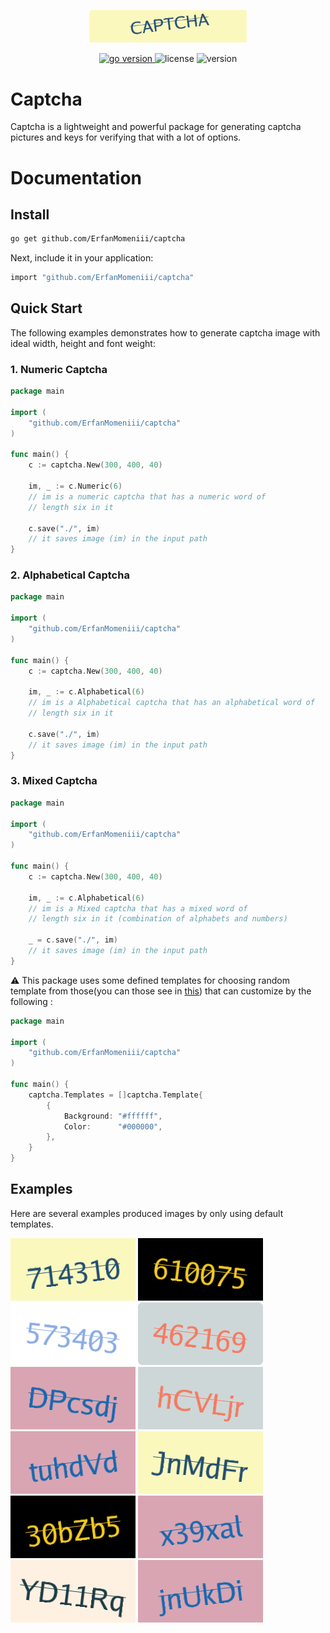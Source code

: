 <p align="center">
<img src="./assets/photo/logo.png" width=50% height=50%>
</p>
<p align="center">
<a href="https://pkg.go.dev/github.com/mehditeymorian/koi/v3?tab=doc"target="_blank">
    <img src="https://img.shields.io/badge/Go-1.19+-00ADD8?style=for-the-badge&logo=go" alt="go version" />
</a>

<img src="https://img.shields.io/badge/license-MIT-magenta?style=for-the-badge&logo=none" alt="license" />
<img src="https://img.shields.io/badge/Version-1.0.0-red?style=for-the-badge&logo=none" alt="version" />
</p>

# Captcha

Captcha is a lightweight and powerful package for generating captcha pictures and keys for verifying that with a lot of
options.

# Documentation

## Install

```bash
go get github.com/ErfanMomeniii/captcha
```   

Next, include it in your application:

```bash
import "github.com/ErfanMomeniii/captcha"
``` 

## Quick Start

The following examples demonstrates how to generate captcha image with ideal width, height and font weight:

### 1. Numeric Captcha

```go
package main

import (
	"github.com/ErfanMomeniii/captcha"
)

func main() {
	c := captcha.New(300, 400, 40)

	im, _ := c.Numeric(6)
	// im is a numeric captcha that has a numeric word of 
	// length six in it

	c.save("./", im)
	// it saves image (im) in the input path
}

```

### 2. Alphabetical Captcha

```go
package main

import (
	"github.com/ErfanMomeniii/captcha"
)

func main() {
	c := captcha.New(300, 400, 40)

	im, _ := c.Alphabetical(6)
	// im is a Alphabetical captcha that has an alphabetical word of 
	// length six in it

	c.save("./", im)
	// it saves image (im) in the input path
}

```

### 3. Mixed Captcha

```go
package main

import (
	"github.com/ErfanMomeniii/captcha"
)

func main() {
	c := captcha.New(300, 400, 40)

	im, _ := c.Alphabetical(6)
	// im is a Mixed captcha that has a mixed word of 
	// length six in it (combination of alphabets and numbers)

	_ = c.save("./", im)
	// it saves image (im) in the input path
}

```

:warning: This package uses some defined templates for choosing random template from those(you can those see in [this](./template.go)) that can customize by the
following :

```go
package main

import (
	"github.com/ErfanMomeniii/captcha"
)

func main() {
	captcha.Templates = []captcha.Template{
		{
			Background: "#ffffff",
			Color:      "#000000",
		},
	}
}

```

## Examples

Here are several examples produced images by only using default templates.

[<img src="./assets/photo/example1.png">](assets/photo/example1.png)
[<img src="./assets/photo/example2.png">](assets/photo/example2.png)
[<img src="./assets/photo/example3.png">](assets/photo/example3.png)
[<img src="./assets/photo/example4.png">](assets/photo/example4.png)
[<img src="./assets/photo/example5.png">](assets/photo/example5.png)
[<img src="./assets/photo/example6.png">](assets/photo/example6.png)
[<img src="./assets/photo/example7.png">](assets/photo/example7.png)
[<img src="./assets/photo/example8.png">](assets/photo/example8.png)
[<img src="./assets/photo/example9.png">](assets/photo/example9.png)
[<img src="./assets/photo/example10.png">](assets/photo/example10.png)
[<img src="./assets/photo/example11.png">](assets/photo/example11.png)
[<img src="./assets/photo/example12.png">](assets/photo/example12.png)
